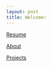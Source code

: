 ```yaml
---
layout: post
title: Welcome!
---
```

 [Resume](https://celinaac7.github.io/ResumeOnline/)
 
 [About](https://celinaac7.github.io/about/)
 
 [Projects](https://celinaac7.github.io/projects/)
